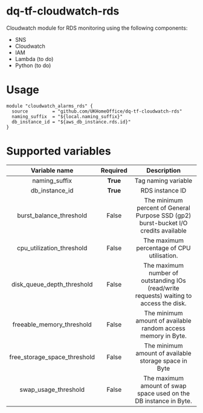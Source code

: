 # dq-tf-cloudwatch-rds

Cloudwatch module for RDS monitoring using the following components:

- SNS
- Cloudwatch
- IAM
- Lambda (to do)
- Python (to do)

# Usage

```
module "cloudwatch_alarms_rds" {
  source         = "github.com/UKHomeOffice/dq-tf-cloudwatch-rds"
  naming_suffix  = "${local.naming_suffix}"
  db_instance_id = "${aws_db_instance.rds.id}"
}
```

# Supported variables

| Variable name | Required | Description |
| :---: | :---: | :---: |
| naming_suffix | __True__ | Tag naming variable |
| db_instance_id | __True__ | RDS instance ID |
| burst_balance_threshold | False | The minimum percent of General Purpose SSD (gp2) burst-bucket I/O credits available |
| cpu_utilization_threshold | False | The maximum percentage of CPU utilisation. |
| disk_queue_depth_threshold | False | The maximum number of outstanding IOs (read/write requests) waiting to access the disk. |
| freeable_memory_threshold | False | The minimum amount of available random access memory in Byte. |
| free_storage_space_threshold | False | The minimum amount of available storage space in Byte |
| swap_usage_threshold | False | The maximum amount of swap space used on the DB instance in Byte. |
